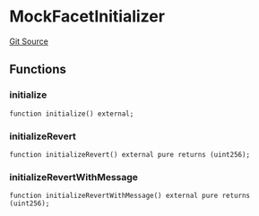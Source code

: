 # MockFacetInitializer
[Git Source](https://github.com/ubiquity/ubiquity-dollar/blob/c016c6dc0daa0d788a6f4e197f9b9468d8d2c907/src/dollar/mocks/MockFacet.sol)


## Functions
### initialize


```solidity
function initialize() external;
```

### initializeRevert


```solidity
function initializeRevert() external pure returns (uint256);
```

### initializeRevertWithMessage


```solidity
function initializeRevertWithMessage() external pure returns (uint256);
```

